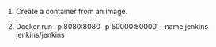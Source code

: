 1.  Create a container from an image.

1.  Docker run -p 8080:8080 -p 50000:50000 --name jenkins jenkins/jenkins